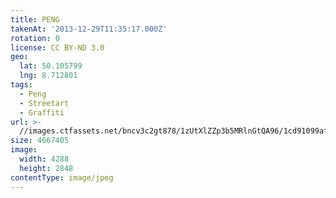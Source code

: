 ```yaml
---
title: PENG
takenAt: '2013-12-29T11:35:17.000Z'
rotation: 0
license: CC BY-ND 3.0
geo:
  lat: 50.105799
  lng: 8.712801
tags:
  - Peng
  - Streetart
  - Graffiti
url: >-
  //images.ctfassets.net/bncv3c2gt878/1zUtXlZZp3b5MRlnGtQA96/1cd91099af80564b4c291c88d4799fcd/peng_11626020416_o
size: 4667405
image:
  width: 4288
  height: 2848
contentType: image/jpeg
---
```


